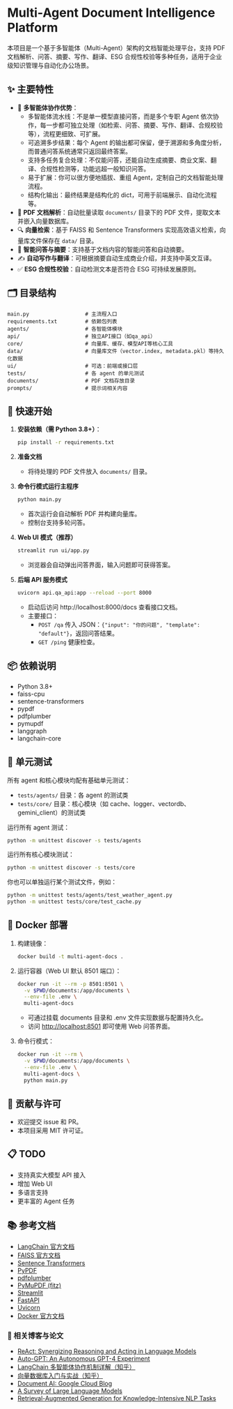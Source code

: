 
# Multi-Agent Document Intelligence Platform

本项目是一个基于多智能体（Multi-Agent）架构的文档智能处理平台，支持 PDF 文档解析、问答、摘要、写作、翻译、ESG 合规性校验等多种任务，适用于企业级知识管理与自动化办公场景。

## ✨ 主要特性

- 🤖 **多智能体协作优势**：
  - 多智能体流水线：不是单一模型直接问答，而是多个专职 Agent 依次协作，每一步都可独立处理（如检索、问答、摘要、写作、翻译、合规校验等），流程更细致、可扩展。
  - 可追溯多步结果：每个 Agent 的输出都可保留，便于溯源和多角度分析，而普通问答系统通常只返回最终答案。
  - 支持多任务复合处理：不仅能问答，还能自动生成摘要、商业文案、翻译、合规性检测等，功能远超一般知识问答。
  - 易于扩展：你可以很方便地插拔、重组 Agent，定制自己的文档智能处理流程。
  - 结构化输出：最终结果是结构化的 dict，可用于前端展示、自动化流程等。
- 📄 **PDF 文档解析**：自动批量读取 `documents/` 目录下的 PDF 文件，提取文本并嵌入向量数据库。
- 🔍 **向量检索**：基于 FAISS 和 Sentence Transformers 实现高效语义检索，向量库文件保存在 `data/` 目录。
- 💬 **智能问答与摘要**：支持基于文档内容的智能问答和自动摘要。
- ✍️ **自动写作与翻译**：可根据摘要自动生成商业介绍，并支持中英文互译。
- ✅ **ESG 合规性校验**：自动检测文本是否符合 ESG 可持续发展原则。

## 🗂️ 目录结构

   ```
   main.py                  # 主流程入口
   requirements.txt         # 依赖包列表
   agents/                  # 各智能体模块
   api/                     # 独立API接口（如qa_api）
   core/                    # 向量库、缓存、模型API等核心工具
   data/                    # 向量库文件（vector.index, metadata.pkl）等持久化数据
   ui/                      # 可选：前端或接口层
   tests/                   # 各 agent 的单元测试
   documents/               # PDF 文档存放目录
   prompts/                 # 提示词相关内容
   ```

## 🚀 快速开始

1. **安装依赖（需 Python 3.8+）**：

   ```bash
   pip install -r requirements.txt
   ```

2. **准备文档**
   - 将待处理的 PDF 文件放入 `documents/` 目录。

3. **命令行模式运行主程序**

   ```bash
   python main.py
   ```

   - 首次运行会自动解析 PDF 并构建向量库。
   - 控制台支持多轮问答。

4. **Web UI 模式（推荐）**

   ```bash
   streamlit run ui/app.py
   ```

   - 浏览器会自动弹出问答界面，输入问题即可获得答案。

5. **后端 API 服务模式**

   ```bash
   uvicorn api.qa_api:app --reload --port 8000
   ```

   - 启动后访问 http://localhost:8000/docs 查看接口文档。
   - 主要接口：
     - `POST /qa` 传入 JSON：`{"input": "你的问题", "template": "default"}`，返回问答结果。
     - `GET /ping` 健康检查。

## 📦 依赖说明

- Python 3.8+
- faiss-cpu
- sentence-transformers
- pypdf
- pdfplumber
- pymupdf
- langgraph
- langchain-core

## 🧪 单元测试

所有 agent 和核心模块均配有基础单元测试：

- `tests/agents/` 目录：各 agent 的测试类
- `tests/core/` 目录：核心模块（如 cache、logger、vectordb、gemini_client）的测试类

运行所有 agent 测试：

```bash
python -m unittest discover -s tests/agents
```

运行所有核心模块测试：

```bash
python -m unittest discover -s tests/core
```

你也可以单独运行某个测试文件，例如：

```bash
python -m unittest tests/agents/test_weather_agent.py
python -m unittest tests/core/test_cache.py
```

## 🐳 Docker 部署

1. 构建镜像：

   ```bash
   docker build -t multi-agent-docs .
   ```

2. 运行容器（Web UI 默认 8501 端口）：

   ```bash
   docker run -it --rm -p 8501:8501 \
     -v $PWD/documents:/app/documents \
     --env-file .env \
     multi-agent-docs
   ```

   - 可通过挂载 documents 目录和 .env 文件实现数据与配置持久化。
   - 访问 [http://localhost:8501](http://localhost:8501) 即可使用 Web 问答界面。

3. 命令行模式：

   ```bash
   docker run -it --rm \
     -v $PWD/documents:/app/documents \
     --env-file .env \
     multi-agent-docs \
     python main.py
   ```

## 🤝 贡献与许可

- 欢迎提交 issue 和 PR。
- 本项目采用 MIT 许可证。

## 📋 TODO

- 支持真实大模型 API 接入
- 增加 Web UI
- 多语言支持
- 更丰富的 Agent 任务

## 📚 参考文档

- [LangChain 官方文档](https://python.langchain.com/)
- [FAISS 官方文档](https://faiss.ai/)
- [Sentence Transformers](https://www.sbert.net/)
- [PyPDF](https://pypdf.readthedocs.io/)
- [pdfplumber](https://github.com/jsvine/pdfplumber)
- [PyMuPDF (fitz)](https://pymupdf.readthedocs.io/)
- [Streamlit](https://docs.streamlit.io/)
- [FastAPI](https://fastapi.tiangolo.com/)
- [Uvicorn](https://www.uvicorn.org/)
- [Docker 官方文档](https://docs.docker.com/)

### 📖 相关博客与论文

- [ReAct: Synergizing Reasoning and Acting in Language Models](https://arxiv.org/abs/2210.03629)  
- [Auto-GPT: An Autonomous GPT-4 Experiment](https://github.com/Significant-Gravitas/Auto-GPT)  
- [LangChain 多智能体协作机制详解（知乎）](https://zhuanlan.zhihu.com/p/624073222)  
- [向量数据库入门与实战（知乎）](https://zhuanlan.zhihu.com/p/624073222)  
- [Document AI: Google Cloud Blog](https://cloud.google.com/blog/products/ai-machine-learning/introducing-document-ai)  
- [A Survey of Large Language Models](https://arxiv.org/abs/2303.18223)  
- [Retrieval-Augmented Generation for Knowledge-Intensive NLP Tasks](https://arxiv.org/abs/2005.11401)


